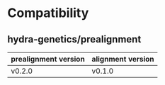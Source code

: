 # Compatibility 
## hydra-genetics/prealignment

| prealignment version | alignment version |
| --- | --- |
| v0.2.0 | v0.1.0 |
